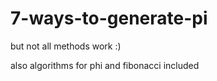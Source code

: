 # 7-ways-to-generate-pi
but not all methods work :)

also algorithms for phi and fibonacci included
